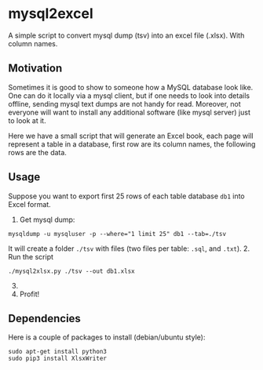 # mysql2excel
A simple script to convert mysql dump (tsv) into an excel file (.xlsx). 
With column names.

## Motivation
Sometimes it is good to show to someone how a MySQL database look like. One can do it locally via a mysql client,
but if one needs to look into details offline, sending mysql text dumps are not handy for read. 
Moreover, not everyone will want to install any additional software (like mysql server) just to look at it. 

Here we have a small script that will generate an Excel book, each page will represent a table in a database, 
first row are its column names, the following rows are the data.

## Usage

Suppose you want to export first 25 rows of each table database `db1` into Excel format. 

1. Get mysql dump:
```
mysqldump -u mysqluser -p --where="1 limit 25" db1 --tab=./tsv
```
It will create a folder `./tsv` with files (two files per table: `.sql`, and `.txt`).
2. Run the script
```
./mysql2xlsx.py ./tsv --out db1.xlsx
```
3. 
4. Profit!

## Dependencies

Here is a couple of packages to install (debian/ubuntu style):
```
sudo apt-get install python3
sudo pip3 install XlsxWriter
```


